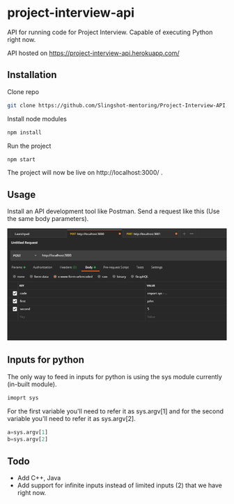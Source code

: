 # project-interview-api
API for running code for Project Interview. Capable of executing Python right now.

API hosted on https://project-interview-api.herokuapp.com/

## Installation
Clone repo
```bash
git clone https://github.com/Slingshot-mentoring/Project-Interview-API.git
```

Install node modules
```bash
npm install
```
Run the project
```bash
npm start
```
The project will now be live on http://localhost:3000/ .

## Usage
Install an API development tool like Postman. Send a request like this (Use the same body parameters).

![api-guide](./readme-media/API.png)

## Inputs for python
The only way to feed in inputs for python is using the sys module currently (in-built module).

```py
imoprt sys
```
For the first variable you'll need to refer it as sys.argv[1] and for the second variable you'll need to refer it as sys.argv[2].

```py
a=sys.argv[1]
b=sys.argv[2]
```

## Todo
- Add C++, Java
- Add support for infinite inputs instead of limited inputs (2) that we have right now. 